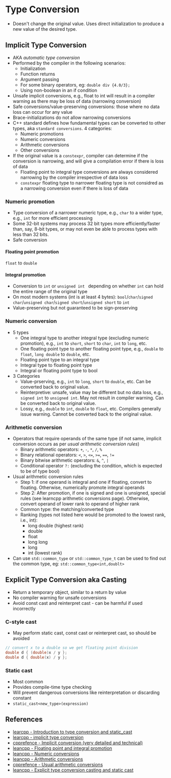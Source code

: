 # Type Conversion
* Doesn't change the original value. Uses direct initialization to produce a new value of the desired type. 


## Implicit Type Conversion
* AKA *automatic type conversion*
* Performed by the compiler in the following scenarios:
    - Initialization
    - Function returns
    - Argument passing
    - For some binary operators, eg: `double div {4.0/3};`
    - Using non-boolean in an if condition
* Unsafe implicit conversions, e.g., float to int will result in a compiler warning as there may be loss of data (narrowing conversion)
* Safe conversions/value-preserving conversions: those where no data loss can occur for any value
* Brace-initializations do not allow narrowing conversions
* C++ standard defines how fundamental types can be converted to other types, aka `standard conversions`. 4 categories:
    * Numeric promotions
    * Numeric conversions
    * Arithmetic conversions
    * Other conversions
* If the original value is a `constexpr`, compiler can determine if the conversion is narrowing, and will give a compilation error if there is loss of data
    * Floating point to integral type conversions are always considered narrowing by the compiler irrespective of data loss
    * `constexpr` floating type to narrower floating type is not considred as a narrowing conversion even if there is loss of data

### Numeric promotion
* Type conversion of a narrower numeric type, e.g., `char` to a wider type, e.g., `int` for more efficient processing
* Some 32-bit systems may process 32 bit types more efficiently/faster than, say, 8-bit types, or may not even be able to process types with less than 32 bits.
* Safe conversion

#### Floating point promotion
`float` to `double`

#### Integral promotion
* Conversion to `int` or `unsigned int ` depending on whether `int` can hold the entire range of the original type
* On most modern systems (int is at least 4 bytes):
    `bool`/`char`/`signed char`/`unsigned char`/`signed short`/`unsigned short` to `int` 
* Value-preserving but not guaranteed to be sign-preserving


### Numeric conversion
* 5 types
    * One integral type to another integral type (excluding numeric promotion), e.g., `int` to `short`, `short` to `char`, `int` to `long`, etc.
    * One floating point type to another floating point type, e.g., `double` to `float`, `long double` to `double`, etc.
    * Floating point type to an integral type
    * Integral type to floating point type
    * Integral or floating point type to bool
* 3 Categories
    * Value-prserving, e.g., `int` to `long`, `short` to `double`, etc. Can be converted back to original value.
    * Reinterpretive: unsafe, value may be different but no data loss, e.g., `signed int` to `unsigned int`. May not result in compiler warning. Can be converted back to original value.
    * Lossy, e.g., `double` to `int`, `double` to `float`, etc. Compilers generally issue warning. Cannot be converted back to the original value. 


### Arithmetic conversion
* Operators that require operands of the same type (if not same, implicit conversion occurs as per *usual arithmetic conversion rules*)
    * Binary arithmetic operators: `+`, `-`, `*`, `/`, `%`
    * Binary relational operators: `<`, `>`, `<=`, `>=`, `==`, `!=`
    * Binary bitwise arithmetic operators: `&`, `^`, `|`
    * Conditional operator `?:` (excluding the condition, which is expected to be of type bool)
* Usual arithmetic conversion rules
    * Step 1: if one operand is integral and one if floating, convert to floating. Otherwise, numerically promote integral operands
    * Step 2: After promotion, if one is signed and one is unsigned, special rules (see learncpp arithmetic conversions page). Otherwise, convert operand of lower rank to operand of higher rank
    * Common type: the matching/converted type
    * Ranking (types not listed here would be promoted to the lowest rank, i.e., int):
        * long double (highest rank)
        * double
        * float
        * long long
        * long
        * int (lowest rank)
* Can use `std::common_type` or `std::common_type_t` can be used to find out the common type, eg: `std::common_type<int,doublt>`


## Explicit Type Conversion aka Casting
* Return a temporary object, similar to a return by value
* No compiler warning for unsafe conversions
* Avoid const cast and reinterpret cast - can be harmful if used incorrectly

### C-style cast
* May perform static cast, const cast or reinterpret cast, so should be avoided
```cpp
// convert x to a double so we get floating point division
double d { (double)x / y }; 
double d { double(x) / y };
```

### Static cast
* Most common
* Provides compile-time type checking
* Will prevent dangerous conversions like reinterpretation or discarding constant
* `static_cast<new_type>(expression)`

## References
* [learcpp - Introduction to type conversion and static_cast](https://www.learncpp.com/cpp-tutorial/introduction-to-type-conversion-and-static_cast/)
* [learcpp - implicit type conversion](https://www.learncpp.com/cpp-tutorial/implicit-type-conversion/)
* [cpprefence - Implicit conversion (very detailed and technical)](https://en.cppreference.com/w/cpp/language/implicit_conversion)
* [leancpp - Floating point and integral promotion](https://www.learncpp.com/cpp-tutorial/floating-point-and-integral-promotion/)
* [leancpp - Numeric conversions](https://www.learncpp.com/cpp-tutorial/numeric-conversions/)
* [leancpp - Arithmetic conversions](https://www.learncpp.com/cpp-tutorial/arithmetic-conversions/)
* [cpprefence - Usual arithmetic conversions](https://en.cppreference.com/w/cpp/language/usual_arithmetic_conversions)
* [leancpp - Explicit type conversion casting and static cast](https://www.learncpp.com/cpp-tutorial/explicit-type-conversion-casting-and-static-cast/)
